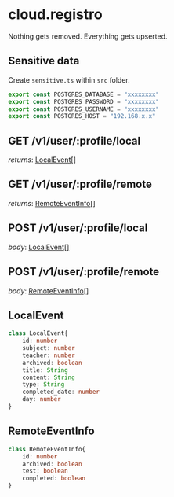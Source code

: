 # cloud.registro

Nothing gets removed. Everything gets upserted.

## Sensitive data
Create `sensitive.ts` within `src` folder.
```typescript
export const POSTGRES_DATABASE = "xxxxxxxx"
export const POSTGRES_PASSWORD = "xxxxxxxx" 
export const POSTGRES_USERNAME = "xxxxxxxx"
export const POSTGRES_HOST = "192.168.x.x"
```

## GET /v1/user/:profile/local
*returns*: [LocalEvent[]](#localevent)
## GET /v1/user/:profile/remote
*returns*: [RemoteEventInfo[]](#remoteeventinfo)
## POST /v1/user/:profile/local
*body*: [LocalEvent[]](#localevent)
## POST /v1/user/:profile/remote
*body*: [RemoteEventInfo[]](#remoteeventinfo)


## LocalEvent
```typescript
class LocalEvent{
    id: number
    subject: number
    teacher: number
    archived: boolean
    title: String
    content: String
    type: String
    completed_date: number
    day: number
}
```

## RemoteEventInfo
```typescript
class RemoteEventInfo{
    id: number
    archived: boolean
    test: boolean
    completed: boolean
}
```
